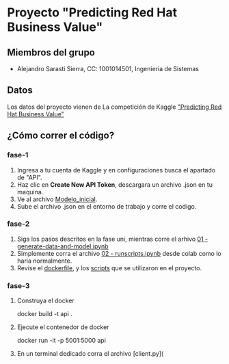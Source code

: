 # Proyecto "Predicting Red Hat Business Value"
## Miembros del grupo
- Alejandro Sarasti Sierra, CC: 1001014501, Ingeniería de Sistemas
  
## Datos  
Los datos del proyecto vienen de La competición de Kaggle ["Predicting Red Hat Business Value"](https://www.kaggle.com/competitions/predicting-red-hat-business-value/overview)

## ¿Cómo correr el código?

### fase-1

1. Ingresa a tu cuenta de Kaggle y en configuraciones busca el apartado de "API".
2. Haz clic en **Create New API Token**, descargara un archivo .json en tu maquina.
3. Ve al archivo [Modelo_inicial](https://github.com/sarasti2/AI_UdeA_2024-1/tree/main/fase-1/Modelo_inicial.ipynb).
4. Sube el archivo .json en el entorno de trabajo y corre el codigo.

### fase-2

1. Siga los pasos descritos en la fase uni, mientras corre el arhivo [01 - generate-data-and-model.ipynb](https://github.com/sarasti2/AI_UdeA_2024-1/blob/f5445466929b11628ff525b1c1503e7dbbdb2df4/fase-2/01%20-%20generate-data-and-model.ipynb)
2. Simplemente corra el archivo [02 - runscripts.ipynb](https://github.com/sarasti2/AI_UdeA_2024-1/blob/main/fase-2/02%20-%20runscripts.ipynb) desde colab como lo haria normalmente.
3. Revise el [dockerfile](https://github.com/sarasti2/AI_UdeA_2024-1/tree/main/fase-2/docker), y los [scripts](https://github.com/sarasti2/AI_UdeA_2024-1/tree/main/fase-2/scripts) que se utilizaron en el proyecto.

### fase-3


1. Construya el docker

    docker build -t api .

2. Ejecute el contenedor de docker

    docker run -it -p 5001:5000 api

3. En un terminal dedicado corra el archivo [client.py](
